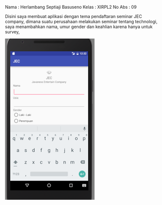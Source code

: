 Nama	: Herlambang Septiaji Basuseno
Kelas	: XIRPL2
No Abs 	: 09

Disini saya membuat aplikasi dengan tema pendaftaran seminar JEC company, dimana suatu perusahaan melakukan seminar tentang technologi, saya menambahkan nama, umur gender dan keahlian karena hanya untuk survey,

![ScreenShot](https://github.com/herlambangsb/JEC1/blob/master/Capture.PNG)
